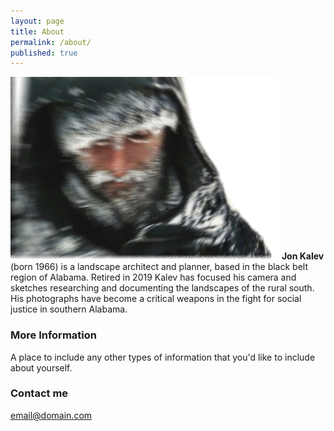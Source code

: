 ```yaml
---
layout: page
title: About
permalink: /about/
published: true
---
```


![](images/wanderluster.jpg)
**Jon Kalev** (born 1966) is a landscape architect and planner, based in the black belt region of Alabama. Retired in 2019 Kalev has focused his camera and sketches researching and documenting the landscapes of the rural south. His photographs have become a critical weapons in the fight for social justice in southern Alabama. 

### More Information

A place to include any other types of information that you'd like to include about yourself.

### Contact me

[email@domain.com](mailto:email@domain.com)
